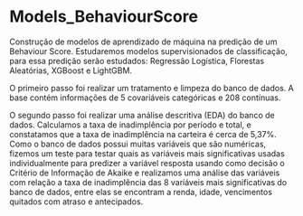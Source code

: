 # Models_BehaviourScore
Construção de modelos de aprendizado de máquina na predição de um Behaviour Score.
Estudaremos modelos supervisionados de classificação, para essa predição serão estudados: Regressão Logística, Florestas Aleatórias, XGBoost e LightGBM. 

O primeiro passo foi realizar um tratamento e limpeza do banco de dados. A base contém informações de 5 covariáveis categóricas e 208 contínuas. 

O segundo passo foi realizar uma análise descritiva (EDA) do banco de dados. Calculamos a taxa de inadimplência por período e total, e constatamos que a taxa de inadimplência na carteira é cerca de 5,37%.  Como o banco de dados possui muitas variáveis que são numéricas, fizemos um teste para testar quais as variáveis mais significativas usadas individualmente para predizer a variável resposta usando como decisão o Critério de Informação de Akaike e realizamos uma análise das variáveis com relação a taxa de inadimplência das 8 variáveis mais significativas do banco de dados, entre elas se encontram a renda, idade, vencimentos quitados com atraso e antecipados.   


